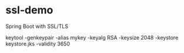 # ssl-demo
Spring Boot with SSL/TLS


keytool -genkeypair -alias mykey -keyalg RSA -keysize 2048 -keystore keystore.jks -validity 3650

